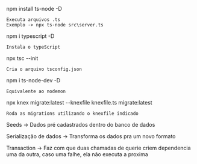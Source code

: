 npm install ts-node -D

	Executa arquivos .ts
	Exemplo -> npx ts-node src\server.ts

npm i typescript -D

	Instala o typeScript

npx tsc --init

	Cria o arquivo tsconfig.json

npm i ts-node-dev -D

	Equivalente ao nodemon

npx knex migrate:latest --knexfile knexfile.ts migrate:latest

	Roda as migrations utilizando o knexfile indicado


Seeds -> Dados pré cadastrados dentro do banco de dados

Serialização de dados -> Transforma os dados pra um novo formato

Transaction -> Faz com que duas chamadas de querie criem dependencia uma da outra, caso uma falhe, ela não executa a proxima